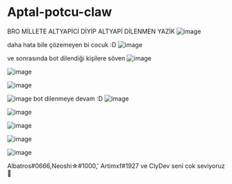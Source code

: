 # Aptal-potcu-claw
BRO MİLLETE ALTYAPİCİ DİYİP ALTYAPİ DİLENMEN YAZİK
![image](https://github.com/Lastrexfx/Aptal-potcu-claw/assets/126358839/9fcebc39-417a-4c18-b71b-37dd5c8844fa)

daha hata bile çözemeyen bi cocuk :D
![image](https://github.com/Lastrexfx/Aptal-potcu-claw/assets/126358839/00d1ff0f-a51b-4dd5-993d-4a3dd3842c2b)

ve sonrasında bot dilendiği kişilere söven
![image](https://github.com/Lastrexfx/Aptal-potcu-claw/assets/126358839/680b5a73-cedd-418b-9434-7bd3cc500573)

![image](https://github.com/Lastrexfx/Aptal-potcu-claw/assets/126358839/3b5599e2-a770-4493-9d92-aba8601457bd)


![image](https://github.com/Lastrexfx/Aptal-potcu-claw/assets/126358839/e2ee1133-d55c-40dd-8877-3ab582d9edb5)

![image](https://github.com/Lastrexfx/Aptal-potcu-claw/assets/126358839/e902a9fb-5d15-4dfc-a356-1dfebaf68c22)
bot dilenmeye devam :D
![image](https://github.com/Lastrexfx/Aptal-potcu-claw/assets/126358839/dbc4110d-fac7-4876-afc6-2f065d712b4c)

![image](https://github.com/Lastrexfx/Aptal-potcu-claw/assets/126358839/edb32003-de7e-435e-82c9-892ed9651a4d)

![image](https://github.com/Lastrexfx/Aptal-potcu-claw/assets/126358839/8dcd8890-56e9-4729-86d7-e1541a2537ac)

![image](https://github.com/Lastrexfx/Aptal-potcu-claw/assets/126358839/1517bbcc-0d26-4e5e-96d3-09f7456ad133)

![image](https://media.discordapp.net/attachments/1095241744880238633/1109115429902884984/image.png?width=530&height=406)

Albatros#0666,Neoshi☆#1000,' Artimxf#1927 ve ClyDev seni cok seviyoruz 💛
